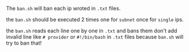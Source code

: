 The `ban.sh` will ban each ip wroted in `.txt` files.

the `ban.sh` should be executed 2 times one for `subnet` once for `single` ips.

the `ban.sh` reads each line one by one in `.txt` and bans them don't add invalid line like `# provider` or `#!/bin/bash` in `.txt` files because `ban.sh` will try to ban that!

